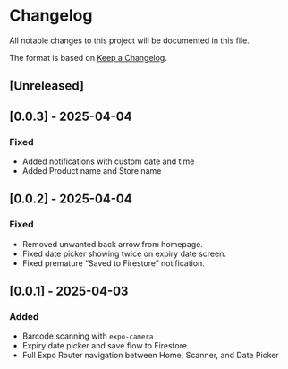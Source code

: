 # Changelog

All notable changes to this project will be documented in this file.

The format is based on [Keep a Changelog](https://keepachangelog.com/en/1.0.0/).

## [Unreleased]

## [0.0.3] - 2025-04-04
### Fixed
- Added notifications with custom date and time
- Added Product name and Store name

## [0.0.2] - 2025-04-04
### Fixed
- Removed unwanted back arrow from homepage.
- Fixed date picker showing twice on expiry date screen.
- Fixed premature “Saved to Firestore” notification.

## [0.0.1] - 2025-04-03
### Added
- Barcode scanning with `expo-camera`
- Expiry date picker and save flow to Firestore
- Full Expo Router navigation between Home, Scanner, and Date Picker
